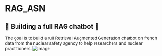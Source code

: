 # RAG_ASN
## 🚧 Building a full RAG chatbot 🚧

The goal is to build a full Retrieval Augmented Generation chatbot on french data from the nuclear safety agency to help researchers and nuclear practitioners.
![image](https://github.com/adrienB134/ASN_RAG/assets/102990337/96757f50-da7f-4b71-a028-6adb30149934)

